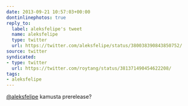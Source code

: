 ```yaml
---
date: 2013-09-21 10:57:03+00:00
dontinlinephotos: true
reply_to:
  label: aleksfelipe's tweet
  name: aleksfelipe
  type: twitter
  url: https://twitter.com/aleksfelipe/status/380038390843850752/
source: twitter
syndicated:
- type: twitter
  url: https://twitter.com/roytang/status/381371490454622208/
tags:
- aleksfelipe
---
```


[@aleksfelipe](https://twitter.com/aleksfelipe/) kamusta prerelease?